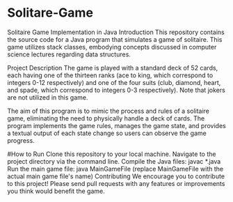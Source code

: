# Solitare-Game


Solitaire Game Implementation in Java
Introduction
This repository contains the source code for a Java program that simulates a game of solitaire. This game utilizes stack classes, embodying concepts discussed in computer science lectures regarding data structures.

Project Description
The game is played with a standard deck of 52 cards, each having one of the thirteen ranks (ace to king, which correspond to integers 0-12 respectively) and one of the four suits (club, diamond, heart, and spade, which correspond to integers 0-3 respectively). Note that jokers are not utilized in this game.

The aim of this program is to mimic the process and rules of a solitaire game, eliminating the need to physically handle a deck of cards. The program implements the game rules, manages the game state, and provides a textual output of each state change so users can observe the game progress.

#How to Run
Clone this repository to your local machine.
Navigate to the project directory via the command line.
Compile the Java files: javac *.java
Run the main game file: java MainGameFile (replace MainGameFile with the actual main game file's name)
Contributing
We encourage you to contribute to this project! Please send pull requests with any features or improvements you think would benefit the game.
